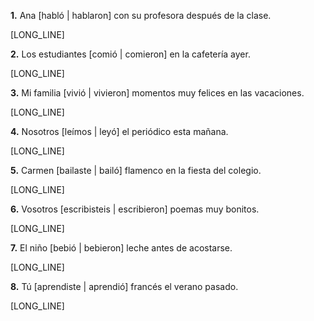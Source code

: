 **1.** Ana [habló | hablaron] con su profesora después de la clase.

[LONG_LINE]

**2.** Los estudiantes [comió | comieron] en la cafetería ayer.

[LONG_LINE]

**3.** Mi familia [vivió | vivieron] momentos muy felices en las vacaciones.

[LONG_LINE]

**4.** Nosotros [leímos | leyó] el periódico esta mañana.

[LONG_LINE]

**5.** Carmen [bailaste | bailó] flamenco en la fiesta del colegio.

[LONG_LINE]

**6.** Vosotros [escribisteis | escribieron] poemas muy bonitos.

[LONG_LINE]

**7.** El niño [bebió | bebieron] leche antes de acostarse.

[LONG_LINE]

**8.** Tú [aprendiste | aprendió] francés el verano pasado.

[LONG_LINE]